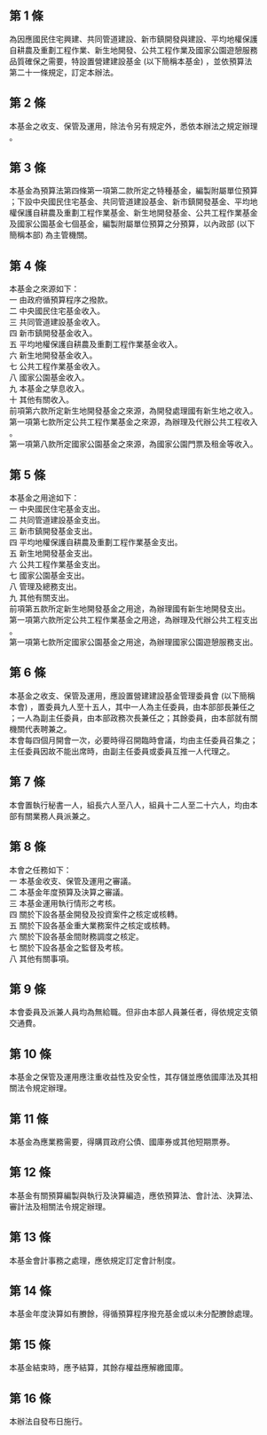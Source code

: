第 1 條
-------
為因應國民住宅興建、共同管道建設、新市鎮開發與建設、平均地權保護  
自耕農及重劃工程作業、新生地開發、公共工程作業及國家公園遊憩服務  
品質確保之需要，特設置營建建設基金 (以下簡稱本基金) ，並依預算法  
第二十一條規定，訂定本辦法。

第 2 條
-------
本基金之收支、保管及運用，除法令另有規定外，悉依本辦法之規定辦理  
。

第 3 條
-------
本基金為預算法第四條第一項第二款所定之特種基金，編製附屬單位預算  
；下設中央國民住宅基金、共同管道建設基金、新市鎮開發基金、平均地  
權保護自耕農及重劃工程作業基金、新生地開發基金、公共工程作業基金  
及國家公園基金七個基金，編製附屬單位預算之分預算，以內政部 (以下  
簡稱本部) 為主管機關。

第 4 條
-------
本基金之來源如下：  
一  由政府循預算程序之撥款。  
二  中央國民住宅基金收入。  
三  共同管道建設基金收入。  
四  新市鎮開發基金收入。  
五  平均地權保護自耕農及重劃工程作業基金收入。  
六  新生地開發基金收入。  
七  公共工程作業基金收入。  
八  國家公園基金收入。  
九  本基金之孳息收入。  
十  其他有關收入。  
前項第六款所定新生地開發基金之來源，為開發處理國有新生地之收入。  
第一項第七款所定公共工程作業基金之來源，為辦理及代辦公共工程收入  
。  
第一項第八款所定國家公園基金之來源，為國家公園門票及租金等收入。

第 5 條
-------
本基金之用途如下：  
一  中央國民住宅基金支出。  
二  共同管道建設基金支出。  
三  新市鎮開發基金支出。  
四  平均地權保護自耕農及重劃工程作業基金支出。  
五  新生地開發基金支出。  
六  公共工程作業基金支出。  
七  國家公園基金支出。  
八  管理及總務支出。  
九  其他有關支出。  
前項第五款所定新生地開發基金之用途，為辦理國有新生地開發支出。  
第一項第六款所定公共工程作業基金之用途，為辦理及代辦公共工程支出  
。  
第一項第七款所定國家公園基金之用途，為辦理國家公園遊憩服務支出。

第 6 條
-------
本基金之收支、保管及運用，應設置營建建設基金管理委員會 (以下簡稱  
本會) ，置委員九人至十五人，其中一人為主任委員，由本部部長兼任之  
；一人為副主任委員，由本部政務次長兼任之；其餘委員，由本部就有關  
機關代表聘兼之。  
本會每四個月開會一次，必要時得召開臨時會議，均由主任委員召集之；  
主任委員因故不能出席時，由副主任委員或委員互推一人代理之。

第 7 條
-------
本會置執行秘書一人，組長六人至八人，組員十二人至二十六人，均由本  
部有關業務人員派兼之。

第 8 條
-------
本會之任務如下：  
一  本基金收支、保管及運用之審議。  
二  本基金年度預算及決算之審議。  
三  本基金運用執行情形之考核。  
四  關於下設各基金開發及投資案件之核定或核轉。  
五  關於下設各基金重大業務案件之核定或核轉。  
六  關於下設各基金間財務調度之核定。  
七  關於下設各基金之監督及考核。  
八  其他有關事項。

第 9 條
-------
本會委員及派兼人員均為無給職。但非由本部人員兼任者，得依規定支領  
交通費。

第 10 條
--------
本基金之保管及運用應注重收益性及安全性，其存儲並應依國庫法及其相  
關法令規定辦理。

第 11 條
--------
本基金為應業務需要，得購買政府公債、國庫券或其他短期票券。

第 12 條
--------
本基金有關預算編製與執行及決算編造，應依預算法、會計法、決算法、  
審計法及相關法令規定辦理。

第 13 條
--------
本基金會計事務之處理，應依規定訂定會計制度。

第 14 條
--------
本基金年度決算如有賸餘，得循預算程序撥充基金或以未分配賸餘處理。

第 15 條
--------
本基金結束時，應予結算，其餘存權益應解繳國庫。

第 16 條
--------
本辦法自發布日施行。

